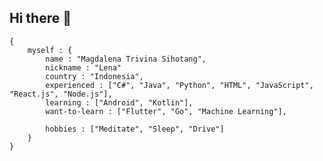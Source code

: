 ## Hi there 👋

```
{
    myself : {
        name : "Magdalena Trivina Sihotang",
        nickname : "Lena"
        country : "Indonesia",
        experienced : ["C#", "Java", "Python", "HTML", "JavaScript", "React.js", "Node.js"],
        learning : ["Android", "Kotlin"],
        want-to-learn : ["Flutter", "Go", "Machine Learning"], 

        hobbies : ["Meditate", "Sleep", "Drive"]
    }
}
```

<!--
**magdalena-trivina/magdalena-trivina** is a ✨ _special_ ✨ repository because its `README.md` (this file) appears on your GitHub profile.

Here are some ideas to get you started:

- 🔭 I’m currently working on ...
- 🌱 I’m currently learning ...
- 👯 I’m looking to collaborate on ...
- 🤔 I’m looking for help with ...
- 💬 Ask me about ...
- 📫 How to reach me: ...
- 😄 Pronouns: ...
- ⚡ Fun fact: ...
-->
